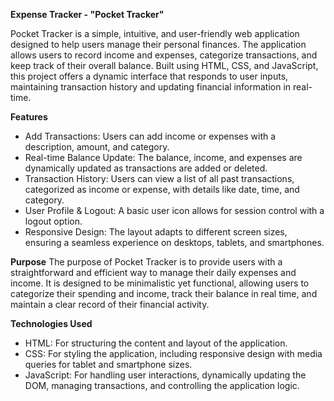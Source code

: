 **Expense Tracker - "Pocket Tracker"**

Pocket Tracker is a simple, intuitive, and user-friendly web application designed to help users manage their personal finances. The application allows users to record income and expenses, categorize transactions, and keep track of their overall balance. Built using HTML, CSS, and JavaScript, this project offers a dynamic interface that responds to user inputs, maintaining transaction history and updating financial information in real-time.

**Features**
- Add Transactions: Users can add income or expenses with a description, amount, and category.
- Real-time Balance Update: The balance, income, and expenses are dynamically updated as transactions are added or deleted.
- Transaction History: Users can view a list of all past transactions, categorized as income or expense, with details like date, time, and category.
- User Profile & Logout: A basic user icon allows for session control with a logout option.
- Responsive Design: The layout adapts to different screen sizes, ensuring a seamless experience on desktops, tablets, and smartphones.

**Purpose**
The purpose of Pocket Tracker is to provide users with a straightforward and efficient way to manage their daily expenses and income. It is designed to be minimalistic yet functional, allowing users to categorize their spending and income, track their balance in real time, and maintain a clear record of their financial activity.

**Technologies Used**
- HTML: For structuring the content and layout of the application.
- CSS: For styling the application, including responsive design with media queries for tablet and smartphone sizes.
- JavaScript: For handling user interactions, dynamically updating the DOM, managing transactions, and controlling the application logic.
